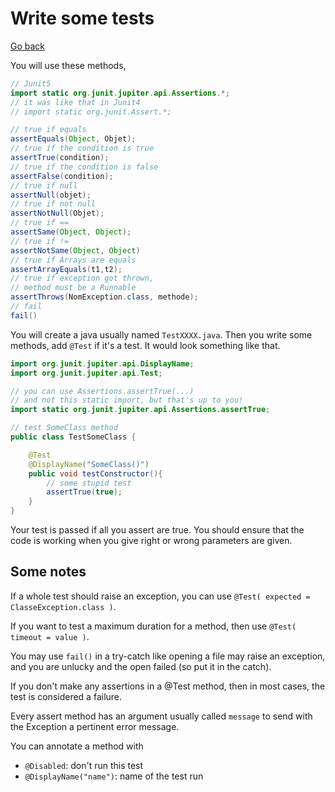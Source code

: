 # Write some tests

[Go back](../index.md#tests-with-junit)

You will use these methods, 

```java
// Junit5
import static org.junit.jupiter.api.Assertions.*;
// it was like that in Junit4
// import static org.junit.Assert.*;

// true if equals
assertEquals(Object, Objet);
// true if the condition is true
assertTrue(condition);
// true if the condition is false
assertFalse(condition);
// true if null
assertNull(objet);
// true if not null
assertNotNull(Objet);
// true if ==
assertSame(Object, Object);
// true if !=
assertNotSame(Object, Object)
// true if Arrays are equals
assertArrayEquals(t1,t2);
// true if exception got thrown,
// method must be a Runnable
assertThrows(NomException.class, methode);
// fail
fail()
```

You will create a java usually named `TestXXXX.java`. Then you write some methods, add `@Test` if it's a test. It would look something like that.

```java
import org.junit.jupiter.api.DisplayName;
import org.junit.jupiter.api.Test;

// you can use Assertions.assertTrue(...)
// and not this static import, but that's up to you!
import static org.junit.jupiter.api.Assertions.assertTrue;

// test SomeClass method
public class TestSomeClass {

    @Test
    @DisplayName("SomeClass()")
    public void testConstructor(){
        // some stupid test    
        assertTrue(true);
    }
}
```

Your test is passed if all you assert are true. You should ensure that the code is working when you give right or wrong parameters are given.

<div class="sl"></div>

## Some notes

If a whole test should raise an exception, you can use `@Test( expected = ClasseException.class )`.

If you want to test a maximum duration for a method, then use `@Test( timeout = value )`.

You may use `fail()` in a try-catch like opening a file may raise an exception, and you are unlucky and the open failed (so put it in the catch).

If you don't make any assertions in a @Test method, then in most cases, the test is considered a failure.

Every assert method has an argument usually called `message` to send with the Exception a pertinent error message.

You can annotate a method with

* `@Disabled`: don't run this test
* `@DisplayName("name")`: name of the test run